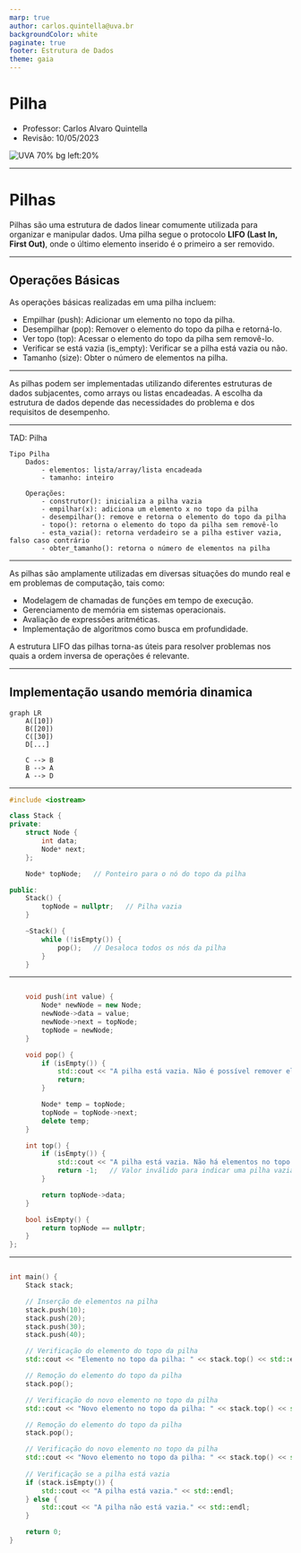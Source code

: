 ```yaml
---
marp: true
author: carlos.quintella@uva.br
backgroundColor: white
paginate: true
footer: Estrutura de Dados
theme: gaia
---
```


<!-- _class: lead -->

# Pilha #

- Professor: Carlos Alvaro Quintella
- Revisão: 10/05/2023

![UVA 70% bg left:20%](https://uva.br/wp-content/themes/uva-theme/dist/images/header_logo.svg)

---

# Pilhas #

Pilhas são uma estrutura de dados linear comumente utilizada para organizar e manipular dados. Uma pilha segue o protocolo **LIFO (Last In, First Out)**, onde o último elemento inserido é o primeiro a ser removido.

---

## Operações Básicas ##

As operações básicas realizadas em uma pilha incluem:

- Empilhar (push): Adicionar um elemento no topo da pilha.
- Desempilhar (pop): Remover o elemento do topo da pilha e retorná-lo.
- Ver topo (top): Acessar o elemento do topo da pilha sem removê-lo.
- Verificar se está vazia (is_empty): Verificar se a pilha está vazia ou não.
- Tamanho (size): Obter o número de elementos na pilha.

---

As pilhas podem ser implementadas utilizando diferentes estruturas de dados subjacentes, como arrays ou listas encadeadas. A escolha da estrutura de dados depende das necessidades do problema e dos requisitos de desempenho.

---

TAD: Pilha

```pseudocode
Tipo Pilha
    Dados:
        - elementos: lista/array/lista encadeada
        - tamanho: inteiro
        
    Operações:
        - construtor(): inicializa a pilha vazia
        - empilhar(x): adiciona um elemento x no topo da pilha
        - desempilhar(): remove e retorna o elemento do topo da pilha
        - topo(): retorna o elemento do topo da pilha sem removê-lo
        - esta_vazia(): retorna verdadeiro se a pilha estiver vazia, falso caso contrário
        - obter_tamanho(): retorna o número de elementos na pilha
```

---

As pilhas são amplamente utilizadas em diversas situações do mundo real e em problemas de computação, tais como:

- Modelagem de chamadas de funções em tempo de execução.
- Gerenciamento de memória em sistemas operacionais.
- Avaliação de expressões aritméticas.
- Implementação de algoritmos como busca em profundidade.

A estrutura LIFO das pilhas torna-as úteis para resolver problemas nos quais a ordem inversa de operações é relevante.

---

## Implementação usando memória dinamica ##

```mermaid
graph LR
    A([10])
    B([20])
    C([30])
    D[...]

    C --> B
    B --> A
    A --> D
```

---

```cpp
#include <iostream>

class Stack {
private:
    struct Node {
        int data;
        Node* next;
    };

    Node* topNode;   // Ponteiro para o nó do topo da pilha

public:
    Stack() {
        topNode = nullptr;   // Pilha vazia
    }

    ~Stack() {
        while (!isEmpty()) {
            pop();   // Desaloca todos os nós da pilha
        }
    }
```

---

```cpp

    void push(int value) {
        Node* newNode = new Node;
        newNode->data = value;
        newNode->next = topNode;
        topNode = newNode;
    }

    void pop() {
        if (isEmpty()) {
            std::cout << "A pilha está vazia. Não é possível remover elementos.\n";
            return;
        }

        Node* temp = topNode;
        topNode = topNode->next;
        delete temp;
    }

    int top() {
        if (isEmpty()) {
            std::cout << "A pilha está vazia. Não há elementos no topo.\n";
            return -1;   // Valor inválido para indicar uma pilha vazia
        }

        return topNode->data;
    }

    bool isEmpty() {
        return topNode == nullptr;
    }
};

```

---

```cpp

int main() {
    Stack stack;

    // Inserção de elementos na pilha
    stack.push(10);
    stack.push(20);
    stack.push(30);
    stack.push(40);

    // Verificação do elemento do topo da pilha
    std::cout << "Elemento no topo da pilha: " << stack.top() << std::endl;

    // Remoção do elemento do topo da pilha
    stack.pop();

    // Verificação do novo elemento no topo da pilha
    std::cout << "Novo elemento no topo da pilha: " << stack.top() << std::endl;

    // Remoção do elemento do topo da pilha
    stack.pop();

    // Verificação do novo elemento no topo da pilha
    std::cout << "Novo elemento no topo da pilha: " << stack.top() << std::endl;
    
    // Verificação se a pilha está vazia
    if (stack.isEmpty()) {
        std::cout << "A pilha está vazia." << std::endl;
    } else {
        std::cout << "A pilha não está vazia." << std::endl;
    }

    return 0;
}
```
